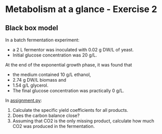 # Metabolism at a glance - Exercise 2
## Black box model

In a batch fermentation experiment:

* a 2 L fermentor was inoculated with 0.02 g DW/L of yeast.
* Initial glucose concentration was 20 g/L.

At the end of the exponential growth phase, it was found that 

* the medium contained 10 g/L ethanol,
* 2.74 g DW/L biomass and
* 1.54 g/L glycerol. 
* The final glucose concentration was practically 0 g/L.

In [assignment.py](https://github.com/27410/metabolism-at-a-glance-yields/blob/master/assignment.py):
1. Calculate the specific yield coefficients for all products. 
2. Does the carbon balance close?
3. Assuming that CO2 is the only missing product, calculate how much CO2 was produced in the fermentation.
